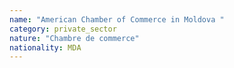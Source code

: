 ```yaml
---
name: "American Chamber of Commerce in Moldova "
category: private_sector
nature: "Chambre de commerce"
nationality: MDA
---
```

    
